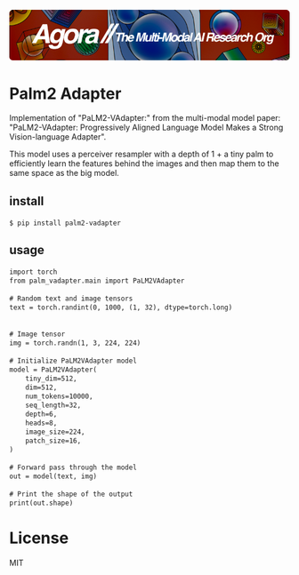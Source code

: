 [![Multi-Modality](agorabanner.png)](https://discord.gg/qUtxnK2NMf)

# Palm2 Adapter
Implementation of "PaLM2-VAdapter:" from the multi-modal model paper: "PaLM2-VAdapter: Progressively Aligned Language Model Makes a Strong Vision-language Adapter".

This model uses a perceiver resampler with a depth of 1 + a tiny palm to efficiently learn the features behind the images and then map them  to the same space as the big model.

## install
`$ pip install palm2-vadapter`


## usage
```
import torch
from palm_vadapter.main import PaLM2VAdapter

# Random text and image tensors
text = torch.randint(0, 1000, (1, 32), dtype=torch.long)


# Image tensor
img = torch.randn(1, 3, 224, 224)

# Initialize PaLM2VAdapter model
model = PaLM2VAdapter(
    tiny_dim=512,
    dim=512,
    num_tokens=10000,
    seq_length=32,
    depth=6,
    heads=8,
    image_size=224,
    patch_size=16,
)

# Forward pass through the model
out = model(text, img)

# Print the shape of the output
print(out.shape)
```


# License
MIT
